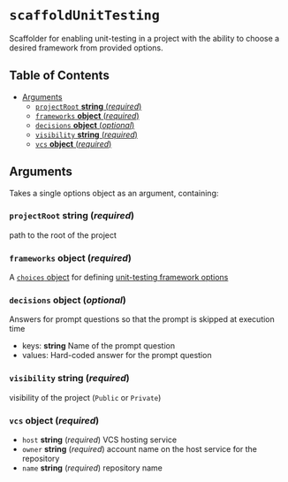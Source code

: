 # `scaffoldUnitTesting`

Scaffolder for enabling unit-testing in a project with the ability to choose a
desired framework from provided options.

## Table of Contents

* [Arguments](#arguments)
  * [`projectRoot` __string__ (_required_)](#projectroot-string-required)
  * [`frameworks` __object__ (_required_)](#frameworks-object-required)
  * [`decisions` __object__ (_optional_)](#decisions-object-optional)
  * [`visibility` __string__ (_required_)](#visibility-string-required)
  * [`vcs` __object__ (_required_)](#vcs-object-required)

## Arguments

Takes a single options object as an argument, containing:

### `projectRoot` __string__ (_required_)

path to the root of the project

### `frameworks` __object__ (_required_)

A [`choices` object](https://github.com/form8ion/javascript-core#choices-object-required)
for defining [unit-testing framework options](https://github.com/form8ion/awesome#unit-testing-frameworks)

### `decisions` __object__ (_optional_)

Answers for prompt questions so that the prompt is skipped at execution time

* keys: __string__ Name of the prompt question
* values: Hard-coded answer for the prompt question

### `visibility` __string__ (_required_)

visibility of the project (`Public` or `Private`)

### `vcs` __object__ (_required_)

* `host` __string__ (_required_)
  VCS hosting service
* `owner` __string__ (_required_)
  account name on the host service for the repository
* `name` __string__ (_required_)
  repository name
